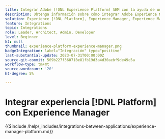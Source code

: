 ```yaml
---
title: Integrar Adobe [!DNL Experience Platform] AEM con la ayuda de un
description: Obtenga información sobre cómo integrar Adobe Experience Manager AEM () con Experience Cloud [!DNL Platform].
solution: Experience [!DNL Platform], Experience Manager, Experience Manager Sites
feature: Integrations
topic: Integrations
role: Leader, Architect, Admin, Developer
level: Beginner
kt: null
thumbnail: experience-platform-experience-manager.png
badgeIntegration: label="Integración" type="positive"
last-substantial-update: 2023-07-31T00:00:00Z
source-git-commit: 509b227f360718e81fb19d3a4d30aebf9de49e5a
workflow-type: tm+mt
source-wordcount: '20'
ht-degree: 5%

---
```



# Integrar experiencia [!DNL Platform] con Experience Manager

{{$include /help/_includes/integrations-between-applications/experience-manager-platform.md}}
